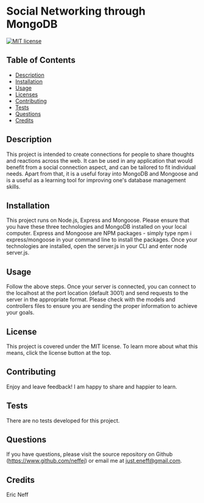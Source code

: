 # Social Networking through MongoDB

[![MIT license](https://img.shields.io/badge/License-MIT-blue.svg)](https://www.mit.edu/~amini/LICENSE.md)
## Table of Contents
* [Description](#description)
* [Installation](#installation)
* [Usage](#usage)
* [Licenses](#licenses)
* [Contributing](#contributing)
* [Tests](#tests)
* [Questions](#questions)
* [Credits](#credits)

## Description
This project is intended to create connections for people to share thoughts and reactions across the web.  It can be used in any application that would benefit from a social connection aspect, and can be tailored to fit individual needs.  Apart from that, it is a useful foray into MongoDB and Mongoose and is a useful as a learning tool for improving one's database management skills.

## Installation
This project runs on Node.js, Express and Mongoose.  Please ensure that you have these three technologies and MongoDB installed on your local computer. Express and Mongoose are NPM packages - simply type npm i express/mongoose in your command line to install the packages. Once your technologies are installed, open the server.js in your CLI and enter node server.js.

## Usage
Follow the above steps. Once your server is connected, you can connect to the localhost at the port location (default 3001) and send requests to the server in the appropriate format. Please check with the models and controllers files to ensure you are sending the proper information to achieve your goals.

## License 
This project is covered under the MIT license. To learn more about what this means, click the license button at the top. 

## Contributing
Enjoy and leave feedback! I am happy to share and happier to learn.

## Tests
There are no tests developed for this project.

## Questions 
If you have questions, please visit the source repository on Github (https://www.github.com/neffej) or email me at just.eneff@gmail.com.

## Credits
Eric Neff
